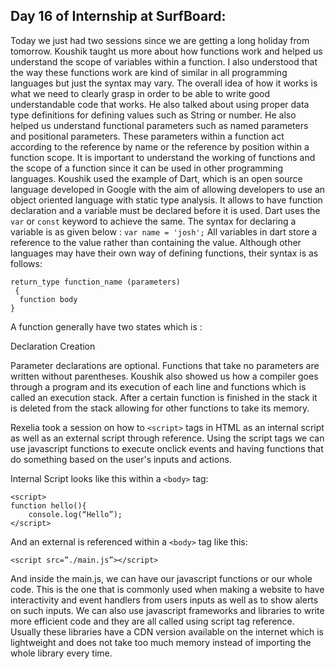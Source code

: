 ## Day 16 of Internship at SurfBoard:


Today we just had two sessions since we are getting a long holiday from tomorrow. Koushik taught us more about how functions work and helped us understand the scope of variables within a function. I also understood that the way these functions work are kind of similar in all programming languages but just the syntax may vary. The overall idea of how it works is what we need to clearly grasp in order to be able to write good understandable code that works. He also talked about using proper data type definitions for defining values such as String or number. He also helped us understand functional parameters such as named parameters and positional parameters. These parameters within a function act according to the reference by name or the reference by position within a function scope. It is important to understand the working of functions and the scope of a function since it can be used in other programming languages. Koushik used the example of Dart, which is an open source language developed in Google with the aim of allowing developers to use an object oriented language with static type analysis. It allows to have function declaration and a variable must be declared before it is used. Dart uses the `var` or `const` keyword to achieve the same. The syntax for declaring a variable is as given below  : 
`var name = 'josh';` 
All variables in dart store a reference to the value rather than containing the value. Although other languages may have their own way of defining functions, their syntax is as follows:

```
return_type function_name (parameters)
 {
  function body
}
```

A function generally have two states which is :

Declaration
Creation

Parameter declarations are optional. Functions that take no parameters are written without parentheses. Koushik also showed us how a compiler goes through a program and its execution of each line and functions which is called an execution stack. After a certain function is finished in the stack it is deleted from the stack allowing for other functions to take its memory.


 Rexelia took a session on how to `<script>` tags in HTML as an internal script as well as an external script through reference. Using the script tags we can use javascript functions to execute onclick events and having functions that do something based on the user's inputs and actions. 

Internal Script looks like this within a `<body>` tag:
```
<script>
function hello(){
    console.log(“Hello”);
</script>
```

And an external is referenced within a `<body>` tag like this:

```
<script src=”./main.js”></script>
```
And inside the main.js, we can have our javascript functions or our whole code. This is the one that is commonly used when making a website to have interactivity and event handlers from users inputs as well as to show alerts on such inputs. We can also use javascript frameworks and libraries to write more efficient code and they are all called using script tag reference. Usually these libraries have a CDN version available on the internet which is lightweight and does not take too much memory instead of importing the whole library every time.


